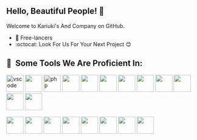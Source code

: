 ## Hello, Beautiful People! :wave:

Welcome to Kariuki's And Company on GitHub.

* :office: Free-lancers
* :octocat: Look For Us For Your Next Project 😊

<h2> 🚀 &nbsp;Some Tools We Are Proficient In: </h2>
<p align="left">
<img src="https://cdn.jsdelivr.net/gh/devicons/devicon/icons/vscode/vscode-original.svg" alt="vscode" width="45" height="45"/>
<img src="https://cdn.jsdelivr.net/gh/devicons/devicon/icons/html5/html5-original-wordmark.svg" width="45" height="45"/>
<img src="https://cdn.jsdelivr.net/gh/devicons/devicon/icons/php/php-original.svg" alt="php" width="45" height="45"/>
<img src="https://cdn.jsdelivr.net/gh/devicons/devicon/icons/bootstrap/bootstrap-original.svg" width="45" height="45" />
<img src="https://cdn.jsdelivr.net/gh/devicons/devicon/icons/javascript/javascript-original.svg" width="45" height="45" />
<img src="https://cdn.jsdelivr.net/gh/devicons/devicon/icons/react/react-original-wordmark.svg" width="45" height="45" />
<img src="https://cdn.jsdelivr.net/gh/devicons/devicon/icons/angularjs/angularjs-original.svg" width="45" height="45"  />
<img src="https://cdn.jsdelivr.net/gh/devicons/devicon/icons/nodejs/nodejs-original-wordmark.svg" width="45" height="45" />
<img src="https://cdn.jsdelivr.net/gh/devicons/devicon/icons/java/java-original-wordmark.svg" width="45" height="45" />
<img src="https://cdn.jsdelivr.net/gh/devicons/devicon/icons/android/android-original.svg" width="45" height="45"/>
<img src="https://cdn.jsdelivr.net/gh/devicons/devicon/icons/django/django-plain-wordmark.svg" width="45" height="45" />
<img src="https://cdn.jsdelivr.net/gh/devicons/devicon/icons/python/python-original-wordmark.svg" width="45" height="45" />
</p>
  <p>

  <img src="https://cdn.jsdelivr.net/gh/devicons/devicon/icons/docker/docker-original-wordmark.svg" width="45" height="45" />
  <img src="https://cdn.jsdelivr.net/gh/devicons/devicon/icons/flask/flask-original-wordmark.svg" width="45" height="45"/>
  <img src="https://cdn.jsdelivr.net/gh/devicons/devicon/icons/googlecloud/googlecloud-original-wordmark.svg" width="45" height="45" />
  <img src="https://cdn.jsdelivr.net/gh/devicons/devicon/icons/graphql/graphql-plain-wordmark.svg" width="45" height="45" />
  <img src="https://cdn.jsdelivr.net/gh/devicons/devicon/icons/jupyter/jupyter-original-wordmark.svg" width="45" height="45" />
  <img src="https://cdn.jsdelivr.net/gh/devicons/devicon/icons/mysql/mysql-original-wordmark.svg" width="45" height="45" />
  <img src="https://cdn.jsdelivr.net/gh/devicons/devicon/icons/postgresql/postgresql-original-wordmark.svg" width="45" height="45" />
  <img src="https://cdn.jsdelivr.net/gh/devicons/devicon/icons/sass/sass-original.svg" width="45" height="45" />
     
</p>

